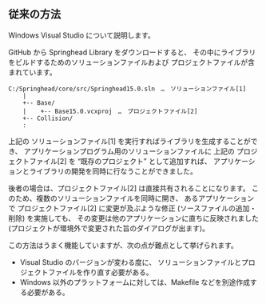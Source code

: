 ## 従来の方法

Windows Visual Studio について説明します。

GitHub から Springhead Library をダウンロードすると、
その中にライブラリをビルドするためのソリューションファイルおよび
プロジェクトファイルが含まれています。

```
C:/Springhead/core/src/Springhead15.0.sln　…　ソリューションファイル[1]
    |
    +-- Base/
    |    +-- Base15.0.vcxproj　…　プロジェクトファイル[2]
    +-- Collision/
    :
```

上記の ソリューションファイル[1] を実行すればライブラリを生成することができ、
アプリケーションプログラム用のソリューションファイルに
上記の プロジェクトファイル[2] を “既存のプロジェクト” として追加すれば、
アプリケーションとライブラリの開発を同時に行なうことができました。

後者の場合は、プロジェクトファイル[2] は直接共有されることになります。
このため、複数のソリューションファイルを同時に開き、
あるアプリケーションで プロジェクトファイル[2] に変更が及ぶような修正
 (ソースファイルの追加・削除) を実施しても、
その変更は他のアプリケーションに直ちに反映されました
 (プロジェクトが環境外で変更された旨のダイアログが出ます)。

この方法はうまく機能していますが、次の点が難点として挙げられます。
+ Visual Studio のバージョンが変わる度に、
ソリューションファイルとプロジェクトファイルを作り直す必要がある。
+ Windows 以外のプラットフォームに対しては、Makefile などを別途作成する必要がある。

